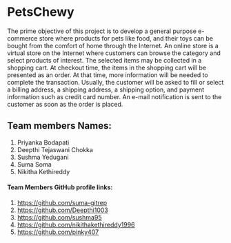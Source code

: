 # PetsChewy
The prime objective of this project is to develop a general purpose e-commerce store where products for pets like food, and their toys can be bought from the comfort of home through the Internet. An online store is a virtual store on the Internet where customers can browse the category and select products of interest. The selected items may be collected in a shopping cart. At checkout time, the items in the shopping cart will be presented as an order. At that time, more information will be needed to complete the transaction. Usually, the customer will be asked to fill or select a billing address, a shipping address, a shipping option, and payment information such as credit card number. An e-mail notification is sent to the customer as soon as the order is placed.

## Team members Names:
1. Priyanka Bodapati
1. Deepthi Tejaswani Chokka
1. Sushma Yedugani
1. Suma Soma
1. Nikitha Kethireddy

#### Team Members GitHub profile links:
1. https://github.com/suma-gitrep
1. https://github.com/Deepthi1003
1. https://github.com/sushma95
1. https://github.com/nikithakethireddy1996
1. https://github.com/pinky407

